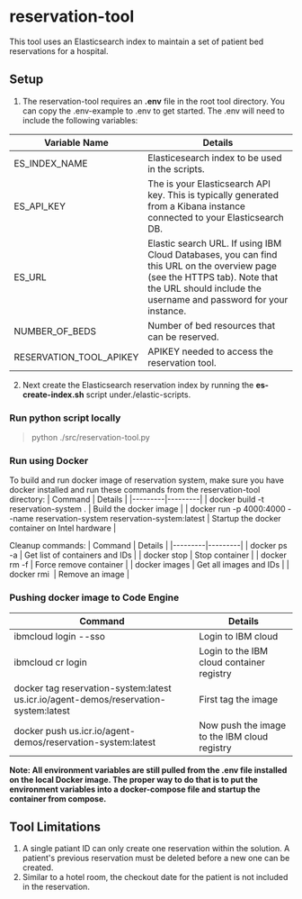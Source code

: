 # reservation-tool
This tool uses an Elasticsearch index to maintain a set of patient bed reservations for a hospital.

## Setup
1. The reservation-tool requires an **.env** file in the root tool directory. You can copy the .env-example to .env to get started. The .env will need to include the following variables:

| Variable Name | Details |
|---------------|---------|
| ES_INDEX_NAME | Elasticesearch index to be used in the scripts. |
| ES_API_KEY | The is your Elasticsearch API key. This is typically generated from a Kibana instance connected to your Elasticsearch DB. |
| ES_URL | Elastic search URL. If using IBM Cloud Databases, you can find this URL on the overview page (see the HTTPS tab). Note that the URL should include the username and password for your instance. |
| NUMBER_OF_BEDS | Number of bed resources that can be reserved. |
| RESERVATION_TOOL_APIKEY | APIKEY needed to access the reservation tool. |

2. Next create the Elasticsearch reservation index by running the **es-create-index.sh** script under./elastic-scripts.

### Run python script locally
> python ./src/reservation-tool.py

### Run using Docker
To build and run docker image of reservation system, make sure you have docker installed and run these commands from the reservation-tool directory:
| Command | Details |
|---------|---------|
| docker build -t reservation-system . | Build the docker image |
| docker run -p 4000:4000 --name reservation-system reservation-system:latest | Startup the docker container on Intel hardware |

Cleanup commands:
| Command | Details |
|---------|---------|
| docker ps -a | Get list of containers and IDs |
| docker stop <container id> | Stop container |
| docker rm -f <container id> | Force remove container | 
| docker images | Get all images and IDs |
| docker rmi <image id> | Remove an image |

### Pushing docker image to Code Engine
| Command | Details |
|---------|---------|
| ibmcloud login --sso | Login to IBM cloud |
| ibmcloud cr login | Login to the IBM cloud container registry |
| docker tag reservation-system:latest us.icr.io/agent-demos/reservation-system:latest | First tag the image |
| docker push us.icr.io/agent-demos/reservation-system:latest | Now push the image to the IBM cloud registry |

**Note: All environment variables are still pulled from the .env file installed on the local Docker image. The proper way to do that is to put the environment variables into a docker-compose file and startup the container from compose.**

## Tool Limitations

1. A single patiant ID can only create one reservation within the solution. A patient's previous reservation must be deleted before a new one can be created.
2. Similar to a hotel room, the checkout date for the patient is not included in the reservation.

